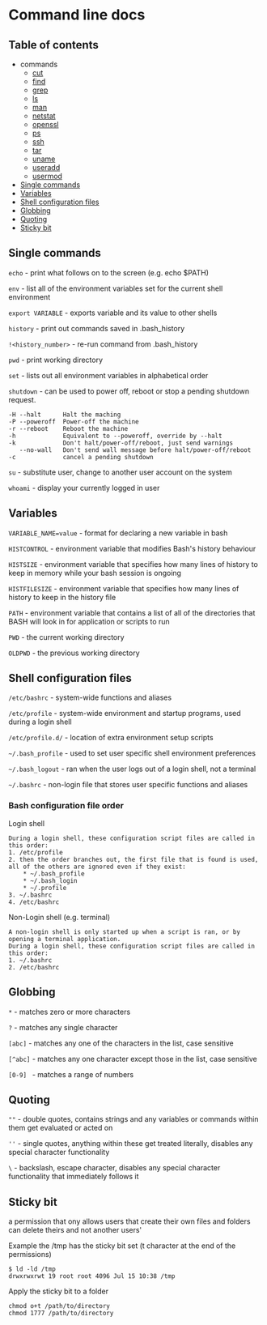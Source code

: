 # Command line docs

## Table of contents
* commands
    * [cut](cut/README.md)
    * [find](find/README.md)
    * [grep](grep/README.md)
    * [ls](ls/README.md)
    * [man](man/README.md)
    * [netstat](netstat/README.md)
    * [openssl](openssl/README.md)
    * [ps](ps/README.md)
    * [ssh](ssh/README.md)
    * [tar](tar/README.md)
    * [uname](uname/README.md)
    * [useradd](useradd/README.md)
    * [usermod](usermod/README.md)
* [Single commands](#single-commands)
* [Variables](#variables)
* [Shell configuration files](#shell-configuration-files)
* [Globbing](#globbing)
* [Quoting](#quoting)
* [Sticky bit](#sticky-bit)

## Single commands
`echo` - print what follows on to the screen (e.g. echo $PATH)

`env` - list all of the environment variables set for the current shell environment

`export VARIABLE` - exports variable and its value to other shells

`history` - print out commands saved in .bash_history

`!<history_number>` - re-run command from .bash_history

`pwd` - print working directory

`set` - lists out all environment variables in alphabetical order

`shutdown` - can be used to power off, reboot or stop a pending shutdown request.
```
-H --halt      Halt the maching
-P --poweroff  Power-off the machine
-r --reboot    Reboot the machine
-h             Equivalent to --poweroff, override by --halt
-k             Don't halt/power-off/reboot, just send warnings
   --no-wall   Don't send wall message before halt/power-off/reboot
-c             cancel a pending shutdown
```

`su` - substitute user, change to another user account on the system

`whoami` - display your currently logged in user

## Variables
`VARIABLE_NAME=value` - format for declaring a new variable in bash

`HISTCONTROL` - environment variable that modifies Bash's history behaviour

`HISTSIZE` - environment variable that specifies how many lines of history to keep in memory while your bash session is ongoing

`HISTFILESIZE` - environment variable that specifies how many lines of history to keep in the history file

`PATH` - environment variable that contains a list of all of the directories that BASH will look in for application or scripts to run

`PWD` - the current working directory

`OLDPWD` - the previous working directory

## Shell configuration files
`/etc/bashrc` - system-wide functions and aliases

`/etc/profile` - system-wide environment and startup programs, used during a login shell

`/etc/profile.d/` - location of extra environment setup scripts

`~/.bash_profile` - used to set user specific shell environment preferences

`~/.bash_logout` - ran when the user logs out of a login shell, not a terminal

`~/.bashrc` - non-login file that stores user specific functions and aliases

### Bash configuration file order
Login shell
```
During a login shell, these configuration script files are called in this order:
1. /etc/profile
2. then the order branches out, the first file that is found is used, all of the others are ignored even if they exist: 
    * ~/.bash_profile
    * ~/.bash_login
    * ~/.profile
3. ~/.bashrc
4. /etc/bashrc
```
Non-Login shell (e.g. terminal)
```
A non-login shell is only started up when a script is ran, or by opening a terminal application.
During a login shell, these configuration script files are called in this order:
1. ~/.bashrc
2. /etc/bashrc
```

## Globbing
`*` - matches zero or more characters

`?` - matches any single character

`[abc]` - matches any one of the characters in the list, case sensitive

`[^abc]` - matches any one character except those in the list, case sensitive

`[0-9] ` - matches a range of numbers

## Quoting
`""` - double quotes, contains strings and any variables or commands within them get evaluated or acted on

`''` - single quotes, anything within these get treated literally, disables any special character functionality

`\` - backslash, escape character, disables any special character functionality that immediately follows it

## Sticky bit
a permission that ony allows users that create their own files and folders can delete theirs and not another users'

Example the /tmp has the sticky bit set (t character at the end of the permissions)
```
$ ld -ld /tmp
drwxrwxrwt 19 root root 4096 Jul 15 10:38 /tmp 
```
Apply the sticky bit to a folder
```
chmod o+t /path/to/directory
chmod 1777 /path/to/directory
```